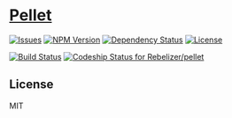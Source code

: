 # [Pellet](//pelletjs.com)

[![Issues](http://img.shields.io/github/issues/Rebelizer/pellet.svg?style=flat)](https://github.com/Rebelizer/pellet/issues)
[![NPM Version](http://img.shields.io/npm/v/pellet.svg?style=flat)](https://www.npmjs.org/package/pellet)
[![Dependency Status](https://david-dm.org/Rebelizer/pellet.svg?style=flat)](https://david-dm.org/Rebelizer/pellet)
[![License](http://img.shields.io/npm/l/express.svg?style=flat)](https://github.com/Rebelizer/pellet/blob/master/LICENSE)

[![Build Status](http://img.shields.io/travis/Rebelizer/pellet.svg?style=flat)](https://travis-ci.org/Rebelizer/pellet)
[ ![Codeship Status for Rebelizer/pellet](https://www.codeship.io/projects/583a1140-2c2a-0132-b244-7ed6f3cea7da/status)](https://www.codeship.io/projects/38759)

## License

MIT

